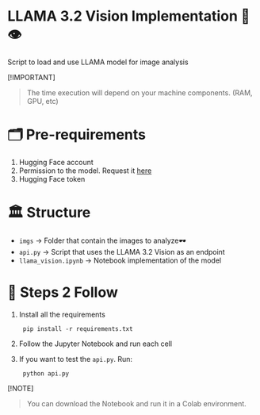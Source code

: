 # LLAMA 3.2 Vision Implementation 🦙👁️

Script to load and use LLAMA model for image analysis

[!IMPORTANT]
> The time execution will depend on your machine components. (RAM, GPU, etc)

# 🗂️ Pre-requirements
1. Hugging Face account
2. Permission to the model. Request it [here](https://huggingface.co/meta-llama/Llama-3.2-11B-Vision)
3. Hugging Face token

# 🏛️ Structure
- `imgs` -> Folder that contain the images to analyze🕶️
- `api.py` -> Script that uses the LLAMA 3.2 Vision as an endpoint
- `llama_vision.ipynb` -> Notebook implementation of the model
 

# 🤖 Steps 2 Follow
1. Install all the requirements

        pip install -r requirements.txt

2. Follow the Jupyter Notebook and run each cell

3. If you want to test the `api.py`. Run:

        python api.py

[!NOTE]
> You can download the Notebook and run it in a Colab environment. 



